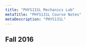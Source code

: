 ```yaml
---
title: "PHYS131L Mechanics Lab"
metaTitle: "PHYS131L Course Notes"
metaDescription: "PHYS131L"
---
```

 Fall 2016
---
